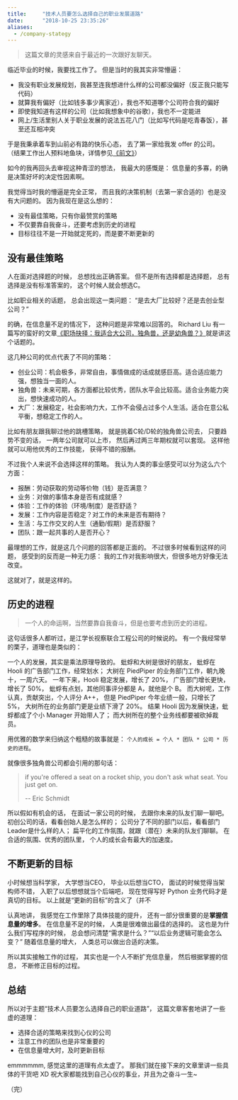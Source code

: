 ```yaml
---
title:     "技术人员要怎么选择自己的职业发展道路"
date:      "2018-10-25 23:35:26"
aliases:
  - /company-stategy
---
```


> 这篇文章的灵感来自于最近的一次跟好友聊天。

<!--more-->

临近毕业的时候，我要找工作了。
但是当时的我其实非常懵逼：

* 我没有职业发展规划，我甚至连我想进什么样的公司都没偏好（反正我只能写代码）
* 就算我有偏好（比如钱多事少离家近），我也不知道哪个公司符合我的偏好
* 即使我知道有这样的公司（比如我想象中的谷歌），我也不一定能进
* 网上/生活里别人关于职业发展的说法五花八门（比如写代码是吃青春饭），甚至还互相冲突

于是我秉承着车到山前必有路的快乐心态，
去了第一家给我发 offer 的公司。
（结果工作出人预料地鱼块，详情参见[《前文》](/adult-life)）

如今的我再回头去审视这种青涩的想法，
我最大的感慨是：
信息量的多寡，的确是决策好坏的决定性因素啊。

我觉得当时我的懵逼是完全正常，
而且我的决策机制（去第一家合适的）也是没有大问题的。
因为我现在是这么想的：

* 没有最佳策略，只有你最赞赏的策略
* 不仅要靠自我奋斗，还要考虑到历史的进程
* 目标往往不是一开始就定死的，而是要不断更新的


## 没有最佳策略

人在面对选择题的时候，
总想找出正确答案。
但不是所有选择都是选择题，
总有选择是没有标准答案的，
这个时候人就会想选C。

比如职业相关的话题，
总会出现这一类问题：
“是去大厂比较好？还是去创业型公司？”

的确，在信息量不足的情况下，
这种问题是非常难以回答的。
Richard Liu 有一篇写的蛮好的文章[《职场抉择：我适合大公司，独角兽，还是幼角兽？》](https://zhuanlan.zhihu.com/p/46702362)就是讲这个话题的。

这几种公司的优点代表了不同的策略：

- 创业公司：机会极多，非常自由，事情做成的话成就感巨高。适合适应能力强，想独当一面的人。
- 独角兽：未来可期，各方面都比较优秀，团队水平会比较高。适合业务能力突出，想快速成功的人。
- 大厂：发展稳定，社会影响力大，工作不会侵占过多个人生活。适合在意公私平衡，想稳定工作的人。

比如有朋友跟我聊过他的跳槽策略，
就是挑着C轮/D轮的独角兽公司去，
只要趋势不变的话，
一两年公司就可以上市，
然后再过两三年期权就可以套现。
这样他就可以用他优秀的工作技能，
获得不错的报酬。

不过我个人来说不会选择这样的策略。
我认为人类的事业感受可以分为这么六个方面：

* 报酬：劳动获取的劳动等价物（钱）是否满意？
* 业务：对做的事情本身是否有成就感？
* 体验：工作的体验（环境/制度）是否舒适？
* 发展：工作内容是否稳定？对工作的未来是否有期待？
* 生活：与工作交叉的人生（通勤/假期）是否舒服？
* 团队：跟一起共事的人是否开心？

最理想的工作，就是这几个问题的回答都是正面的。
不过很多时候看到这样的问题，
感受到的反而是一种无力感：
我的工作对我影响很大，但很多地方好像无法改变。

这就对了，就是这样的。


## 历史的进程

> 一个人的命运啊，当然要靠自我奋斗，但是也要考虑到历史的进程。

这句话很多人都听过，是江学长视察联合工程公司的时候说的。
有一个我经常举的栗子，道理也是类似的：

一个人的发展，其实是乘法原理导致的。
蚍蜉和大树是很好的朋友，
蚍蜉在 Hooli 的广告部门工作，经常划水；
大树在 PiedPiper 的业务部门工作，朝九晚十，一周六天。
一年下来，Hooli 稳定发展，增长了 20%，
广告部门增长更快，增长了 50%，
蚍蜉有点划，其他同事评分都是 A，就他是个 B。
而大树呢，工作认真，贡献突出，个人评分 A++，
但是 PiedPiper 今年业绩一般，只增长了 5%，
大树所在的业务部门更是业绩下滑了 20%。
结果 Hooli 因为发展快速，蚍蜉都成了个小 Manager 开始带人了；
而大树所在的整个业务线都要被砍掉裁员。

用优雅的数学来归纳这个粗糙的故事就是：
`个人的成长 = 个人 * 团队 * 公司 * 历史的进程`。

就像很多独角兽公司都会引用的那句话：

> if you're offered a seat on a rocket ship,
> you don't ask what seat.
> You just get on.
>
> -- Eric Schmidt

所以假如有机会的话，
在面试一家公司的时候，
去跟你未来的队友们聊一聊吧。
初创公司的话，看看创始人是怎么样的；
公司分了不同的部门以后，看看部门Leader是什么样的人；
扁平化的工作氛围，就跟（潜在）未来的队友们聊聊。
在合适的氛围、优秀的团队里，
个人的成长会有最大的加速度。


## 不断更新的目标

小时候想当科学家，
大学想当CEO，
毕业以后想当CTO，
面试的时候觉得当架构师不错，
入职了以后想想就当个后端吧，
现在觉得写好 Python 业务代码才是真切的目标。
以上就是“更新的目标”的含义了（并不

认真地讲，
我感觉在工作里除了具体技能的提升，
还有一部分很重要的是**掌握信息量的增多**。
在信息量不足的时候，
人类是很难做出最佳的选择的。
这也是为什么我们写程序的时候，
总会想问清楚“需求是什么？”“以后业务逻辑可能会怎么变？”
随着信息量的增大，
人类总可以做出合适的决策。

所以其实接触工作的过程，
其实也是一个人不断扩充信息量，
然后根据掌握的信息，
不断修正目标的过程。


## 总结

所以对于主题“技术人员要怎么选择自己的职业道路”，
这篇文章客套地讲了一些虚的道理：

- 选择合适的策略来找到心仪的公司
- 注意工作的团队也是非常重要的
- 在信息量增大时，及时更新目标

emmmmmm, 感觉这里的道理有点太虚了。
那我们就在接下来的文章里讲一些具体的干货吧 XD
祝大家都能找到自己心仪的事业，并且为之奋斗一生~

（完）
